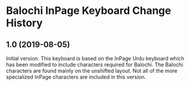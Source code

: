 Balochi InPage Keyboard Change History
======================================

1.0 (2019-08-05)
-----------------
Initial version.
This keyboard is based on the InPage Urdu keyboard which has been modified to include
characters required for Balochi. The Balochi characters are found mainly on the unshifted
layout. Not all of the more specialized InPage characters are included in this version.